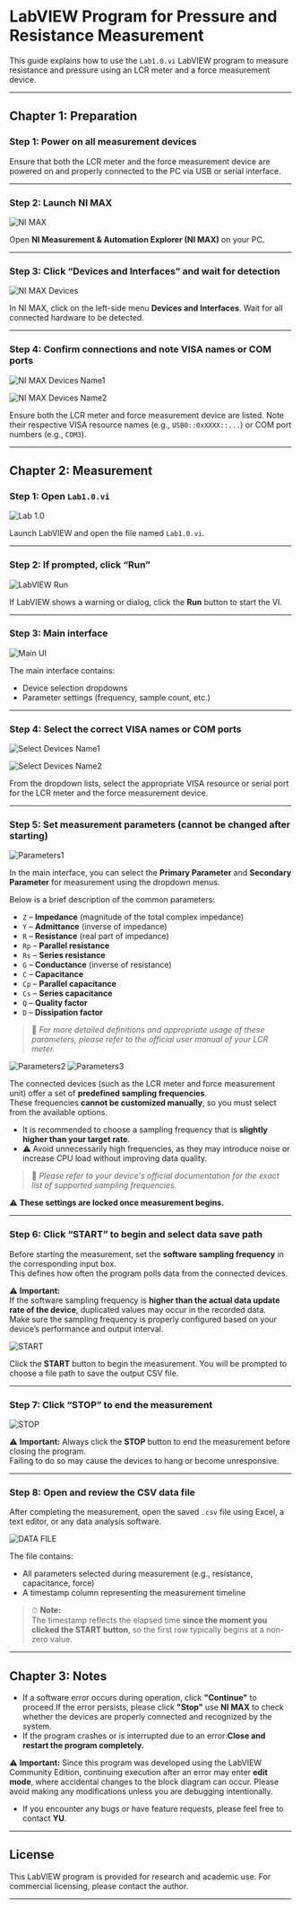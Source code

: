 # LabVIEW Program for Pressure and Resistance Measurement

This guide explains how to use the `Lab1.0.vi` LabVIEW program to measure resistance and pressure using an LCR meter and a force measurement device.

---

## Chapter 1: Preparation

### Step 1: Power on all measurement devices
Ensure that both the LCR meter and the force measurement device are powered on and properly connected to the PC via USB or serial interface.



---

### Step 2: Launch NI MAX

![NI MAX](./img/ni_max.png)

Open **NI Measurement & Automation Explorer (NI MAX)** on your PC.



---

### Step 3: Click “Devices and Interfaces” and wait for detection

![NI MAX Devices](./img/nimax_devices.png)

In NI MAX, click on the left-side menu **Devices and Interfaces**. Wait for all connected hardware to be detected.



---

### Step 4: Confirm connections and note VISA names or COM ports
![NI MAX Devices Name1](./img/nimax_devices_name1.png)

![NI MAX Devices Name2](./img/nimax_devices_name2.png)

Ensure both the LCR meter and force measurement device are listed. Note their respective VISA resource names (e.g., `USB0::0xXXXX::...`) or COM port numbers (e.g., `COM3`).

---

## Chapter 2: Measurement

### Step 1: Open `Lab1.0.vi`
![Lab 1.0](./img/Lab1.0.png)

Launch LabVIEW and open the file named `Lab1.0.vi`.

---

### Step 2: If prompted, click “Run”

![LabVIEW Run](./img/labview_run.png)

If LabVIEW shows a warning or dialog, click the **Run** button to start the VI.



---

### Step 3: Main interface

![Main UI](./img/main_ui.png)

The main interface contains:
- Device selection dropdowns
- Parameter settings (frequency, sample count, etc.)



---

### Step 4: Select the correct VISA names or COM ports

![Select Devices Name1](./img/select_devices_name1.png)

![Select Devices Name2](./img/select_devices_name2.png)

From the dropdown lists, select the appropriate VISA resource or serial port for the LCR meter and the force measurement device.

---

### Step 5: Set measurement parameters (cannot be changed after starting)

![Parameters1](./img/parameters1.png)

In the main interface, you can select the **Primary Parameter** and **Secondary Parameter** for measurement using the dropdown menus.

Below is a brief description of the common parameters:

- `Z` – **Impedance** (magnitude of the total complex impedance)
- `Y` – **Admittance** (inverse of impedance)
- `R` – **Resistance** (real part of impedance)
- `Rp` – **Parallel resistance**
- `Rs` – **Series resistance**
- `G` – **Conductance** (inverse of resistance)
- `C` – **Capacitance**
- `Cp` – **Parallel capacitance**
- `Cs` – **Series capacitance**
- `Q` – **Quality factor**
- `D` – **Dissipation factor**

> 📘 *For more detailed definitions and appropriate usage of these parameters, please refer to the official user manual of your LCR meter.*

![Parameters2](./img/parameters2.png)
![Parameters3](./img/parameters3.png)

The connected devices (such as the LCR meter and force measurement unit) offer a set of **predefined sampling frequencies**.  
These frequencies **cannot be customized manually**, so you must select from the available options.

- It is recommended to choose a sampling frequency that is **slightly higher than your target rate**.
- ⚠️ Avoid unnecessarily high frequencies, as they may introduce noise or increase CPU load without improving data quality.

> 📘 *Please refer to your device's official documentation for the exact list of supported sampling frequencies.*

⚠️ **These settings are locked once measurement begins.**

---

### Step 6: Click “START” to begin and select data save path


Before starting the measurement, set the **software sampling frequency** in the corresponding input box.  
This defines how often the program polls data from the connected devices.

⚠️ **Important:**  
If the software sampling frequency is **higher than the actual data update rate of the device**, duplicated values may occur in the recorded data.  
Make sure the sampling frequency is properly configured based on your device’s performance and output interval.

![START](./img/start.png)

Click the **START** button to begin the measurement. You will be prompted to choose a file path to save the output CSV file.




---

### Step 7: Click “STOP” to end the measurement

![STOP](./img/stop.png)

⚠️ **Important:** Always click the **STOP** button to end the measurement before closing the program.  
Failing to do so may cause the devices to hang or become unresponsive.

---

### Step 8: Open and review the CSV data file

After completing the measurement, open the saved `.csv` file using Excel, a text editor, or any data analysis software.

![DATA FILE](./img/data_file.png)

The file contains:
- All parameters selected during measurement (e.g., resistance, capacitance, force)
- A timestamp column representing the measurement timeline

> ⏱ **Note:**  
> The timestamp reflects the elapsed time **since the moment you clicked the START button**, so the first row typically begins at a non-zero value.

---

## Chapter 3: Notes

- If a software error occurs during operation, click **"Continue"** to proceed.If the error persists, please click **"Stop"** use **NI MAX** to check whether the devices are properly connected and recognized by the system.
- If the program crashes or is interrupted due to an error:**Close and restart the program completely.**

⚠️ **Important:** Since this program was developed using the LabVIEW Community Edition, continuing execution after an error may enter **edit mode**, where accidental changes to the block diagram can occur. Please avoid making any modifications unless you are debugging intentionally.
- If you encounter any bugs or have feature requests, please feel free to contact **YU**.

---

## License

This LabVIEW program is provided for research and academic use. For commercial licensing, please contact the author.

---
